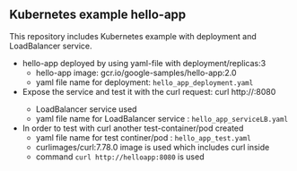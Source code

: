 ## Kubernetes example hello-app

This repository includes Kubernetes example with deployment and LoadBalancer service.
* hello-app deployed by using yaml-file with deployment/replicas:3
	* hello-app image: gcr.io/google-samples/hello-app:2.0
	* yaml file name for deployment: `hello_app_deployment.yaml`
* Expose the service and test it with the curl request: curl http://<ip address of exposed service>:8080
	* LoadBalancer service used
	* yaml file name for LoadBalancer service : `hello_app_serviceLB.yaml`
* In order to test with curl another test-container/pod created
	* yaml file name for test continer/pod : `hello_app_test.yaml`
	* curlimages/curl:7.78.0 image is used which includes curl inside
	* command `curl http://helloapp:8080` is used
